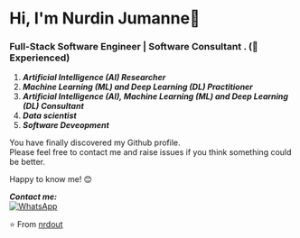# Hi, I'm Nurdin Jumanne:chicken:

### **Full-Stack Software Engineer | Software Consultant . (:robot: Experienced)**
1. ***Artificial Intelligence (AI) Researcher***
2. ***Machine Learning (ML) and Deep Learning (DL) Practitioner***
3. ***Artificial Intelligence (AI), Machine Learning (ML) and Deep Learning (DL) Consultant***
4. ***Data scientist***
5. ***Software Deveopment***

You have finally discovered my Github profile. <br>
Please feel free to contact me and raise issues if you think something could be better.

Happy to know me! 😊

<div align="left">

<i>***Contact me:***</i><br>
<a href="https://wa.me/255744372361" target="_blank">
<img src="https://img.shields.io/badge/WhatsApp-25D366?style=for-the-badge&logo=whatsapp&logoColor=white" alt="WhatsApp">
</a>
<!--
<a href="https://www.linkedin.com/in/nrdout" target="_blank"><img src="https://img.shields.io/badge/LinkedIn-%230077B5.svg?&style=flat-square&logo=linkedin&logoColor=white" alt="LinkedIn"></a>
<a href="https://www.instagram.com/nrdout" target="_blank"><img src="https://img.shields.io/badge/Instagram-%23E4405F.svg?&style=flat-square&logo=instagram&logoColor=white" alt="Instagram"></a>
<a href="https://www.facebook.com/nrdout" target="_blank"><img src="https://img.shields.io/badge/Facebook-%231877F2.svg?&style=flat-square&logo=facebook&logoColor=white" alt="Facebook"></a>
<a href="https://open.spotify.com/user/nrdout" target="_blank"><img src="https://img.shields.io/badge/Spotify-%231ED760.svg?&style=flat-square&logo=spotify&logoColor=white" alt="Spotify"></a>
<a href="https://dev.to/nrdout" target="_blank"><img src="https://img.shields.io/badge/DEV-%230A0A0A.svg?&style=flat-square&logo=DEV.to&logoColor=white" alt="DEV.to"></a>

-->

</div>


⭐ From [nrdout](https://github.com/nrdout)
